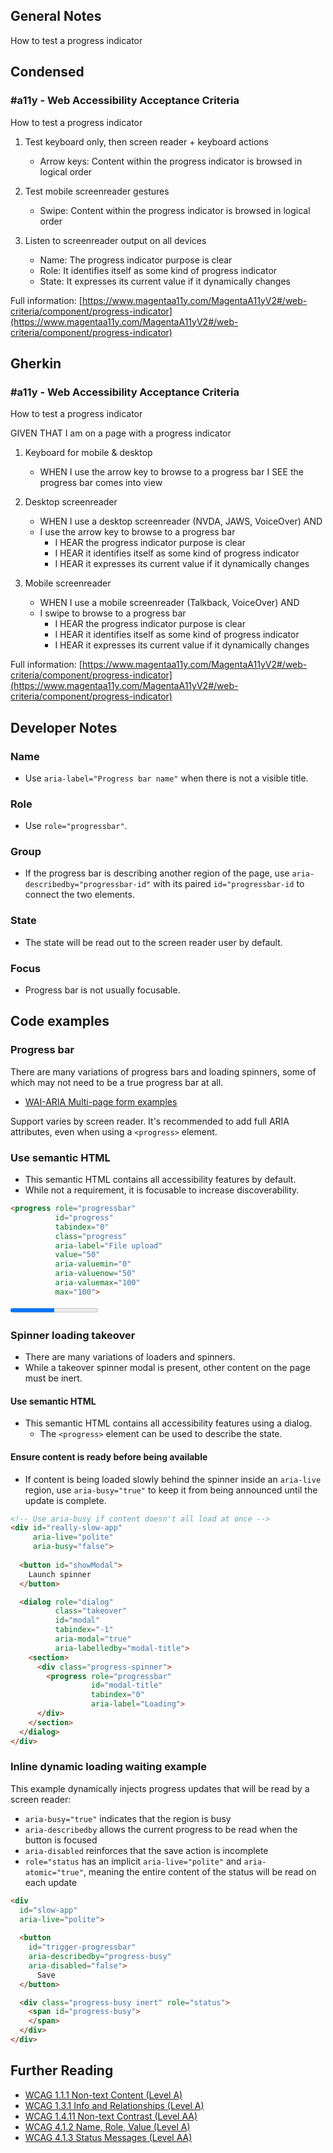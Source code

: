 ## General Notes

How to test a progress indicator

## Condensed

### #a11y - Web Accessibility Acceptance Criteria

How to test a progress indicator

1. Test keyboard only, then screen reader + keyboard actions

   - Arrow keys: Content within the progress indicator is browsed in logical order

2. Test mobile screenreader gestures

   - Swipe: Content within the progress indicator is browsed in logical order

3. Listen to screenreader output on all devices

   - Name: The progress indicator purpose is clear
   - Role: It identifies itself as some kind of progress indicator
   - State: It expresses its current value if it dynamically changes

Full information: [https://www.magentaa11y.com/MagentaA11yV2#/web-criteria/component/progress-indicator](https://www.magentaa11y.com/MagentaA11yV2#/web-criteria/component/progress-indicator)

## Gherkin

### #a11y - Web Accessibility Acceptance Criteria

How to test a progress indicator

GIVEN THAT I am on a page with a progress indicator

1. Keyboard for mobile & desktop

   - WHEN I use the arrow key to browse to a progress bar I SEE the progress bar comes into view

2. Desktop screenreader

   - WHEN I use a desktop screenreader (NVDA, JAWS, VoiceOver) AND 
   - I use the arrow key to browse to a progress bar
      - I HEAR the progress indicator purpose is clear
      - I HEAR it identifies itself as some kind of progress indicator
      - I HEAR it expresses its current value if it dynamically changes

3. Mobile screenreader

   - WHEN I use a mobile screenreader (Talkback, VoiceOver) AND
   - I swipe to browse to a progress bar
      - I HEAR the progress indicator purpose is clear
      - I HEAR it identifies itself as some kind of progress indicator
      - I HEAR it expresses its current value if it dynamically changes

Full information: [https://www.magentaa11y.com/MagentaA11yV2#/web-criteria/component/progress-indicator](https://www.magentaa11y.com/MagentaA11yV2#/web-criteria/component/progress-indicator)

## Developer Notes

### Name
   - Use `aria-label="Progress bar name"` when there is not a visible title.

### Role
   - Use `role="progressbar"`.

### Group
   - If the progress bar is describing another region of the page, use `aria-describedby="progressbar-id"` with its paired `id="progressbar-id` to connect the two elements.

### State
   - The state will be read out to the screen reader user by default.

### Focus
   - Progress bar is not usually focusable.

## Code examples

### Progress bar

There are many variations of progress bars and loading spinners, some of which may not need to be a true progress bar at all.

   - [WAI-ARIA Multi-page form examples](https://www.w3.org/WAI/tutorials/forms/multi-page/)

Support varies by screen reader. It's recommended to add full ARIA attributes, even when using a `<progress>` element.

### Use semantic HTML

   - This semantic HTML contains all accessibility features by default. 
   - While not a requirement, it is focusable to increase discoverability.

```html
<progress role="progressbar"
          id="progress"
          tabindex="0"
          class="progress"
          aria-label="File upload"
          value="50"
          aria-valuemin="0"
          aria-valuenow="50"
          aria-valuemax="100"
          max="100">
```

<example>
<progress role="progressbar"
          id="progress"
          tabindex="0"
          class="progress"
          aria-label="File upload"
          value="50"
          aria-valuemin="0"
          aria-valuenow="50"
          aria-valuemax="100"
          max="100">
</example>

### Spinner loading takeover

   - There are many variations of loaders and spinners.
   - While a takeover spinner modal is present, other content on the page must be inert.

#### Use semantic HTML

   - This semantic HTML contains all accessibility features using a dialog.
      - The `<progress>` element can be used to describe the state.

#### Ensure content is ready before being available

   - If content is being loaded slowly behind the spinner inside an `aria-live` region, use `aria-busy="true"` to keep it from being announced until the update is complete.

```html
<!-- Use aria-busy if content doesn't all load at once -->
<div id="really-slow-app" 
     aria-live="polite" 
     aria-busy="false">
     
  <button id="showModal">
    Launch spinner
  </button>

  <dialog role="dialog"
          class="takeover"
          id="modal"
          tabindex="-1"
          aria-modal="true"
          aria-labelledby="modal-title">
    <section>
      <div class="progress-spinner">
        <progress role="progressbar" 
                  id="modal-title" 
                  tabindex="0" 
                  aria-label="Loading">
      </div>
    </section>
  </dialog>
</div>
```

<!-- TODO: the button should open this modal - should we add text in the loading modal that says you can use your ESCAPE key to close the modal for those who are unfamiliar?

<example>
<!-- Use aria-busy if content doesn't all load at once
<div id="really-slow-app" 
     aria-live="polite" 
     aria-busy="false">
     
  <button id="showModal">
    Launch spinner
  </button>

  <dialog role="dialog"
          class="takeover"
          id="modal"
          tabindex="-1"
          aria-modal="true"
          aria-labelledby="modal-title">
    <section>
      <div class="progress-spinner">
        <progress role="progressbar" 
                  id="modal-title" 
                  tabindex="0" 
                  aria-label="Loading">
      </div>
    </section>
  </dialog>
</div>
</example> -->

### Inline dynamic loading waiting example

This example dynamically injects progress updates that will be read by a screen reader:
   - `aria-busy="true"` indicates that the region is busy
   - `aria-describedby` allows the current progress to be read when the button is focused
   - `aria-disabled` reinforces that the save action is incomplete
   - `role="status` has an implicit `aria-live="polite"` and `aria-atomic="true"`, meaning the entire content of the status will be read on each update

```html
<div 
  id="slow-app"
  aria-live="polite">
  
  <button 
    id="trigger-progressbar"
    aria-describedby="progress-busy"
    aria-disabled="false">
      Save
  </button>

  <div class="progress-busy inert" role="status">
    <span id="progress-busy">
    </span> 
  </div>
</div>
```
<!-- TODO: demo doesn't currently work

<example>
<div 
  id="slow-app"
  aria-live="polite">
  
  <button 
    id="trigger-progressbar"
    aria-describedby="progress-busy"
    aria-disabled="false">
      Save
  </button>

  <div class="progress-busy inert" role="status">
    <span id="progress-busy">
    </span> 
  </div>
</div>
</example> -->

<!-- TODO: commenting out and waiting for feedback

## Reference

   - MagentaA11y applies [WCAG Graphics Contrast Guidelines](https://www.w3.org/WAI/GL/low-vision-a11y-tf/wiki/Graphics_Contrast) -->

## Further Reading
   - [WCAG 1.1.1 Non-text Content (Level A)](https://www.w3.org/WAI/WCAG22/Understanding/non-text-content.html)
   - [WCAG 1.3.1 Info and Relationships (Level A)](https://www.w3.org/WAI/WCAG22/Understanding/info-and-relationships)
   - [WCAG 1.4.11 Non-text Contrast (Level AA)](https://www.w3.org/WAI/WCAG22/Understanding/non-text-contrast.html)
   - [WCAG 4.1.2 Name, Role, Value (Level A)](https://www.w3.org/WAI/WCAG22/Understanding/name-role-value)
   - [WCAG 4.1.3 Status Messages (Level AA)](https://www.w3.org/WAI/WCAG22/Understanding/status-messages.html)

